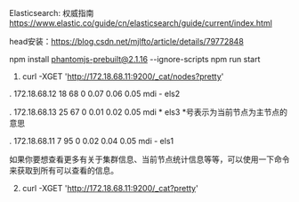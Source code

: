 Elasticsearch: 权威指南 https://www.elastic.co/guide/cn/elasticsearch/guide/current/index.html

head安装：https://blog.csdn.net/mjlfto/article/details/79772848

 npm install phantomjs-prebuilt@2.1.16 --ignore-scripts
npm run start


1. curl -XGET 'http://172.18.68.11:9200/_cat/nodes?pretty'

 . 172.18.68.12 18 68 0 0.07 0.06 0.05 mdi - els2
 
 . 172.18.68.13 25 67 0 0.01 0.02 0.05 mdi * els3                *号表示为当前节点为主节点的意思
 
 . 172.18.68.11  7 95 0 0.02 0.04 0.05 mdi - els1
 

如果你要想查看更多有关于集群信息、当前节点统计信息等等，可以使用一下命令来获取到所有可以查看的信息。

2. curl -XGET 'http://172.18.68.11:9200/_cat?pretty'   
